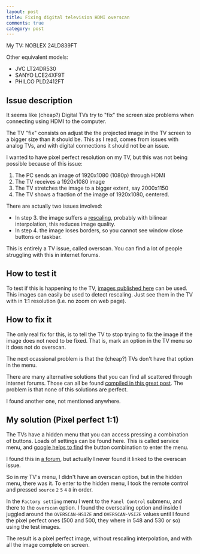 ```yaml
---
layout: post
title: Fixing digital television HDMI overscan
comments: true
category: post
---
```


My TV: NOBLEX 24LD839FT

Other equivalent models: 

- JVC LT24DR530
- SANYO LCE24XF9T
- PHILCO PLD2412FT

## Issue description

It seems like (cheap?) Digital TVs try to "fix" the screen size problems when connecting using HDMI to the computer.

The TV "fix" consists on adjust the the projected image in the TV screen to a bigger size than it should be. This as I read, comes from issues with analog TVs, and with digital connections it should not be an issue.

I wanted to have pixel perfect resolution on my TV, but this was not being possible because of this issue:

 1. The PC sends an image of 1920x1080 (1080p) through HDMI
 2. The TV receives a 1920x1080 image
 3. The TV stretches the image to a bigger extent, say 2000x1150
 4. The TV shows a fraction of the image of 1920x1080, centered.

There are actually two issues involved:

 - In step 3. the image suffers a [rescaling](https://en.wikipedia.org/wiki/Image_scaling), probably with bilinear interpolation, this reduces image quality.
 - In step 4. the image loses borders, so you cannot see window close buttons or taskbar.

This is entirely a TV issue, called overscan. You can find a lot of people struggling with this in internet forums.

## How to test it

To test if this is happening to the TV, [images published here](http://web.archive.org/web/20150912232445/http://fossiltoys.com/monitor.html) can be used. This images can easily be used to detect rescaling. Just see them in the TV with in 1:1 resolution (i.e. no zoom on web page).

## How to fix it

The only real fix for this, is to tell the TV to stop trying to fix the image if the image does not need to be fixed. That is, mark an option in the TV menu so it does not do overscan.

The next ocassional problem is that the (cheap?) TVs don't have that option in the menu.

There are many alternative solutions that you can find all scattered through internet forums. Those can all be found [compiled in this great post](http://ralsina.me/weblog/posts/overscan-fix-for-intel-on-a-cheap-tv.html). The problem is that none of this solutions are perfect.

I found another one, not mentioned anywhere.

## My solution (Pixel perfect 1:1)

The TVs have a hidden menu that you can access pressing a combination of buttons. Loads of settings can be found here. This is called service menu, and [google helps to find](https://www.google.com.ar/webhp#q=service+menu+tv) the button combination to enter the menu.

I found this in [a forum](http://www.tdtlatinoamerica.com.ar/forotdt/viewtopic.php?f=29&t=1253), but actually I never found it linked to the overscan issue.

So in my TV's menu, I didn't have an overscan option, but in the hidden menu, there was it. To enter to the hidden menu, I took the remote control and pressed `source` `2` `5` `4` `8`  in order.

In the `Factory setting` menu I went to the `Panel Control` submenu, and there to the `overscan` option. I found the overscaling option and inside I juggled around the `OVERSCAN-HSIZE` and `OVERSCAN-VSIZE` values until I found the pixel perfect ones (500 and 500, they where in 548 and 530 or so) using the test images.

The result is a pixel perfect image, without rescaling interpolation, and with all the image complete on screen.

